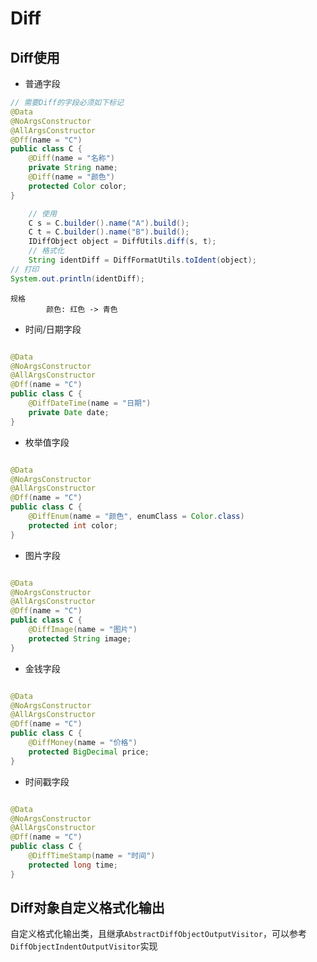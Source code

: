 # Diff

## Diff使用

- 普通字段

```java
// 需要Diff的字段必须如下标记
@Data
@NoArgsConstructor
@AllArgsConstructor
@Dff(name = "C")
public class C {
    @Diff(name = "名称")
    private String name;
    @Diff(name = "颜色")
    protected Color color;
}

    // 使用
    C s = C.builder().name("A").build();
    C t = C.builder().name("B").build();
    IDiffObject object = DiffUtils.diff(s, t);
    // 格式化
    String identDiff = DiffFormatUtils.toIdent(object);
// 打印
System.out.println(identDiff);
```

```console
规格
        颜色: 红色 -> 青色
```

- 时间/日期字段

```java

@Data
@NoArgsConstructor
@AllArgsConstructor
@Dff(name = "C")
public class C {
    @DiffDateTime(name = "日期")
    private Date date;
}
```

- 枚举值字段

```java

@Data
@NoArgsConstructor
@AllArgsConstructor
@Dff(name = "C")
public class C {
    @DiffEnum(name = "颜色", enumClass = Color.class)
    protected int color;
}
```

- 图片字段

```java

@Data
@NoArgsConstructor
@AllArgsConstructor
@Dff(name = "C")
public class C {
    @DiffImage(name = "图片")
    protected String image;
}
```

- 金钱字段

```java

@Data
@NoArgsConstructor
@AllArgsConstructor
@Dff(name = "C")
public class C {
    @DiffMoney(name = "价格")
    protected BigDecimal price;
}
```

- 时间戳字段

```java

@Data
@NoArgsConstructor
@AllArgsConstructor
@Dff(name = "C")
public class C {
    @DiffTimeStamp(name = "时间")
    protected long time;
}
```


## Diff对象自定义格式化输出
自定义格式化输出类，且继承`AbstractDiffObjectOutputVisitor`，可以参考`DiffObjectIndentOutputVisitor`实现
